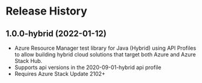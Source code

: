 # Release History

## 1.0.0-hybrid (2022-01-12)

- Azure Resource Manager test library for Java (Hybrid) using API Profiles to allow building hybrid cloud solutions
that target both Azure and Azure Stack Hub.
- Supports api versions in the 2020-09-01-hybrid api profile
- Requires Azure Stack Update 2102+
